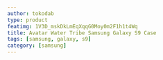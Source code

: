 ```yaml
---
author: tokodab
type: product
featimg: 1V3D_mskDkLmEqXqqG0Moy0m2F1h1t4Wq
title: Avatar Water Tribe Samsung Galaxy S9 Case
tags: [samsung, galaxy, s9]
category: [samsung]
---
```

